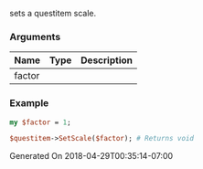 sets a questitem scale.
### Arguments
**Name**|**Type**|**Description**
:---|:---|:---
factor||

### Example

```perl
my $factor = 1;

$questitem->SetScale($factor); # Returns void
```


Generated On 2018-04-29T00:35:14-07:00